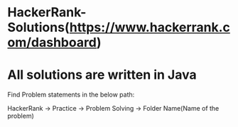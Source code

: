 # HackerRank-Solutions(https://www.hackerrank.com/dashboard)
# All solutions are written in Java

Find Problem statements in the below path:

HackerRank -> Practice -> Problem Solving -> Folder Name(Name of the problem)

